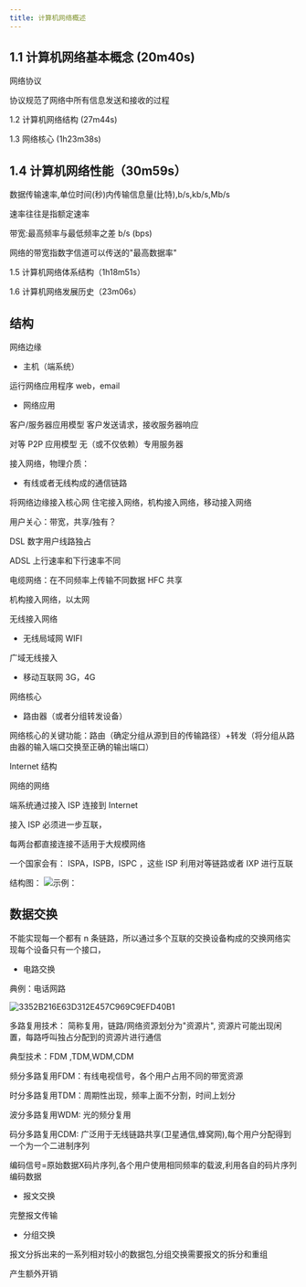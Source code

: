 ```yaml
---
title: 计算机网络概述
---
```


## 1.1 计算机网络基本概念 (20m40s)

网络协议

协议规范了网络中所有信息发送和接收的过程

1.2 计算机网络结构 (27m44s)

1.3 网络核心 (1h23m38s)



















## 1.4 计算机网络性能（30m59s）

数据传输速率,单位时间(秒)内传输信息量(比特),b/s,kb/s,Mb/s

速率往往是指额定速率

带宽:最高频率与最低频率之差 b/s (bps)

网络的带宽指数字信道可以传送的"最高数据率"


1.5 计算机网络体系结构（1h18m51s）

1.6 计算机网络发展历史（23m06s）

## 结构

网络边缘
- 主机（端系统）

运行网络应用程序 web，email

- 网络应用

客户/服务器应用模型
客户发送请求，接收服务器响应

对等 P2P 应用模型
无（或不仅依赖）专用服务器







接入网络，物理介质：
- 有线或者无线构成的通信链路

将网络边缘接入核心网
住宅接入网络，机构接入网络，移动接入网络

用户关心：带宽，共享/独有？

DSL 数字用户线路独占

ADSL 上行速率和下行速率不同

电缆网络：在不同频率上传输不同数据 HFC 共享

机构接入网络，以太网

无线接入网络

- 无线局域网 WIFI

广域无线接入

- 移动互联网 3G，4G

网络核心
- 路由器（或者分组转发设备）

网络核心的关键功能：路由（确定分组从源到目的传输路径）+转发（将分组从路由器的输入端口交换至正确的输出端口）

Internet 结构

网络的网络

端系统通过接入 ISP 连接到 Internet

接入 ISP 必须进一步互联，

每两台都直接连接不适用于大规模网络

一个国家会有： ISPA，ISPB，ISPC ，这些 ISP 利用对等链路或者 IXP 进行互联

结构图：
![示例：](https://raw.githubusercontent.com/fengwei2002/Pictures_02/master/img/642C75E88475CFBD426D35CF0F75DFA0.jpg)









## 数据交换

不能实现每一个都有 n 条链路，所以通过多个互联的交换设备构成的交换网络实现每个设备只有一个接口，

- 电路交换

典例：电话网路

![3352B216E63D312E457C969C9EFD40B1](https://raw.githubusercontent.com/fengwei2002/Pictures_02/master/img/3352B216E63D312E457C969C9EFD40B1.jpg)

多路复用技术：
简称复用，链路/网络资源划分为"资源片", 资源片可能出现闲置，每路呼叫独占分配到的资源片进行通信

典型技术：FDM ,TDM,WDM,CDM

频分多路复用FDM：有线电视信号，各个用户占用不同的带宽资源

时分多路复用TDM：周期性出现，频率上面不分割，时间上划分

波分多路复用WDM: 光的频分复用

码分多路复用CDM: 广泛用于无线链路共享(卫星通信,蜂窝网),每个用户分配得到一个为一个二进制序列

编码信号=原始数据X码片序列,各个用户使用相同频率的载波,利用各自的码片序列编码数据





- 报文交换

完整报文传输


- 分组交换

报文分拆出来的一系列相对较小的数据包,分组交换需要报文的拆分和重组

产生额外开销









